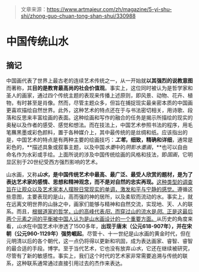 > 文章来源：https://www.artmajeur.com/zh/magazine/5-yi-shu-shi/zhong-guo-chuan-tong-shan-shui/330988

# 中国传统山水

## 摘记

中国画代表了世界上最古老的连续艺术传统之一，从一开始就**以其强烈的说教意图**而著称，其**目的是教育最高尚的社会价值观**。事实上，这位同时被认为是哲学家和圣人的画家，通过四个传统主题的表现来传播上述原则，即风景、动物、花卉、植物，有时甚至是肖像。然而，尽管主题众多，但旨在捕捉现实最亲密本质的中国画更喜欢描绘自然世界。此外，这种艺术的特点还在于与书法密切相关，用诗歌、段落和反思来丰富绘画的表面。这种绘画和写作的融合的任务是揭示所描绘的现实的奥秘以及作者的感受、感觉和想法。而在技法上，中国艺术参照书法的程序，用毛笔蘸黑墨或彩色颜料，置于各种媒介上，其中最传统的是丝绸和纸。应该指出的是，中国艺术的特点是有两种主要的绘画技巧：***工笔*，细致，精确和详细**，通常是彩色的，**描述具象或叙事主题，以及中国*水墨*中的*阴影水墨画*，**也可以自由命名作为水彩或手绘。上面所说的涉及中国传统绘画的风格和技法，即*国画*，它明显区别于20世纪受西方强烈影响的艺术。

山水画，又称***山水*，是中国传统艺术中最高、最广泛、最受人欣赏的题材，是为了表达艺术家的感情、思想和精神观念，而不是对自然的忠实再现。**<u>这种类型的调查旨在让观众以及艺术家本人摆脱日常现实的单调，激发和平与宁静的感觉。</u>遵循这些意图，主要表现的是山，高而强的神的居所，以及柔软而流动的水。事实上，就在远离文明世界的山脉之中，画家们能够与精神和自然交流，实现地、天、人的联系。而且，<u>根据道家的哲学，山的高峰代表*阳*，而穿过山的流水是*阴*。正是这最后两个元素之间的平衡被中国人认为是山水画设计的一个重要方面。</u>从历史的角度来看，*山水*在中国艺术中渗透了1500多年，**出现于唐末（公元618-907年），并在宋朝（公元960-1129年）强势崛起**。尽管十、十一世纪是山水画的黄金时代，但在元明清以后的各个朝代，这一点仍将得以更新和巩固，成为表达画家、睿智、睿智的最合适的手段。博学。至于当代艺术，它也没有放弃*山水*，它还在继续被研究，尽管有了新的敏感性。事实上，我们这个时代的艺术家非常需要追溯与传统的联系，这种联系通常通过直接引用过去的杰作来表达。


